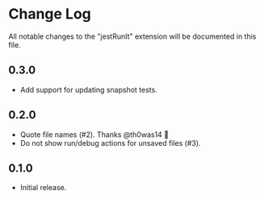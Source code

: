 # Change Log

All notable changes to the "jestRunIt" extension will be documented in this file.

## 0.3.0

- Add support for updating snapshot tests.

## 0.2.0

- Quote file names (#2). Thanks @th0was14 🎉
- Do not show run/debug actions for unsaved files (#3).

## 0.1.0

- Initial release.
